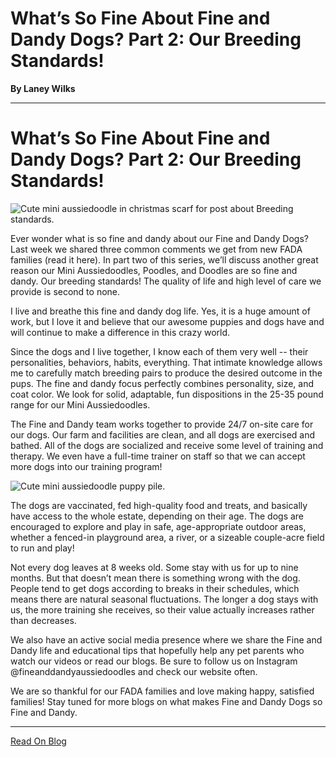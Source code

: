 # What’s So Fine About Fine and Dandy Dogs? Part 2: Our Breeding Standards!

**By Laney Wilks**

---

# What’s So Fine About Fine and Dandy Dogs? Part 2: Our Breeding Standards!

![Cute mini aussiedoodle in christmas scarf for post about Breeding standards.](https://static.wixstatic.com/media/4917f1_25e8465de0f14b7cbf8f1e5e80be5e33~mv2.jpg/v1/fill/w_576,h_1024,al_c,q_85,usm_0.66_1.00_0.01,enc_auto/4917f1_25e8465de0f14b7cbf8f1e5e80be5e33~mv2.jpg)

Ever wonder what is so fine and dandy about our Fine and Dandy Dogs? Last week we shared three common comments we get from new FADA families (read it here). In part two of this series, we’ll discuss another great reason our Mini Aussiedoodles, Poodles, and Doodles are so fine and dandy. Our breeding standards! The quality of life and high level of care we provide is second to none.

  

I live and breathe this fine and dandy dog life. Yes, it is a huge amount of work, but I love it and believe that our awesome puppies and dogs have and will continue to make a difference in this crazy world. 

  

Since the dogs and I live together, I know each of them very well -- their personalities, behaviors, habits, everything. That intimate knowledge allows me to carefully match breeding pairs to produce the desired outcome in the pups. The fine and dandy focus perfectly combines personality, size, and coat color. We look for solid, adaptable, fun dispositions in the 25-35 pound range for our Mini Aussiedoodles. 

  

The Fine and Dandy team works together to provide 24/7 on-site care for our dogs. Our farm and facilities are clean, and all dogs are exercised and bathed. All of the dogs are socialized and receive some level of training and therapy. We even have a full-time trainer on staff so that we can accept more dogs into our training program! 

![Cute mini aussiedoodle puppy pile.](https://static.wixstatic.com/media/4917f1_ea694e0a0f574ad8af3c03b961f2cf0f~mv2.jpg/v1/fill/w_672,h_622,al_c,q_85,usm_0.66_1.00_0.01,enc_auto/4917f1_ea694e0a0f574ad8af3c03b961f2cf0f~mv2.jpg)

  

The dogs are vaccinated, fed high-quality food and treats, and basically have access to the whole estate, depending on their age. The dogs are encouraged to explore and play in safe, age-appropriate outdoor areas, whether a fenced-in playground area, a river, or a sizeable couple-acre field to run and play!

  

Not every dog leaves at 8 weeks old. Some stay with us for up to nine months. But that doesn’t mean there is something wrong with the dog. People tend to get dogs according to breaks in their schedules, which means there are natural seasonal fluctuations. The longer a dog stays with us, the more training she receives, so their value actually increases rather than decreases.

  

We also have an active social media presence where we share the Fine and Dandy life and educational tips that hopefully help any pet parents who watch our videos or read our blogs. Be sure to follow us on Instagram @fineanddandyaussiedoodles and check our website often.

  

We are so thankful for our FADA families and love making happy, satisfied families! Stay tuned for more blogs on what makes Fine and Dandy Dogs so Fine and Dandy.

---

[Read On Blog](https://www.fineanddandyaussiedoodles.com/post/what-s-so-fine-about-fine-and-dandy-dogs-part-2)